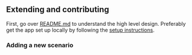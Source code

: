 ## Extending and contributing
First, go over [README.md](README.md) to understand the high level design. Preferably get the app set up locally by following the [setup instructions](README.md#setting-up-for-development).

### Adding a new scenario
